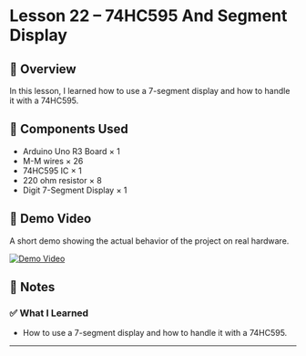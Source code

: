 # Lesson 22 – 74HC595 And Segment Display

## 📘 Overview
In this lesson, I learned how to use a 7-segment display and how to handle it with a 74HC595.

## 🔧 Components Used
- Arduino Uno R3 Board × 1
- M-M wires × 26
- 74HC595 IC × 1
- 220 ohm resistor × 8
- Digit 7-Segment Display × 1

## 🎥 Demo Video
A short demo showing the actual behavior of the project on real hardware.

[![Demo Video](https://img.youtube.com/vi/jgMR1ri2awQ/0.jpg)](https://youtube.com/shorts/jgMR1ri2awQ)

## 📝 Notes
### ✅ What I Learned
- How to use a 7-segment display and how to handle it with a 74HC595.

---
